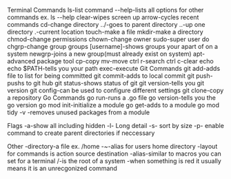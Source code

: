 Terminal Commands
    ls-list command
    --help-lists all options for other commands ex. ls --help
    clear-wipes screen
    up arrow-cycles recent commands
    cd-change directory
    ../-goes to parent directory
    ..-up one directory
    .-current location
    touch-make a file
    mkdir-make a directory
    chmod-change permissions
    chown-change owner
    sudo-super user do
    chgrp-change group
    groups [username]-shows groups your apart of on a system
    newgrp-joins a new group(must already exist on system)
    apt-advanced package tool
    cp-copy
    mv-move
    ctrl r-search
    ctrl c-clear
    echo
echo $PATH-tells you your path
    exec-execute
Git Commands
    git add-adds file to list for being committed
    git commit-adds to local commit
    git push-pushs to git hub
    git status-shows status of git
    git version-tells you git version
    git config-can be used to configure different settings
    git clone-copy a repository
Go Commands
    go run-runs a .go file
    go version-tells you the go version
    go mod init-initialize a module
    go get-adds to a module
    go mod tidy -v -removes unused packages from a module

Flags
    -a-show all including hidden
    -l- Long detail
    -s- sort by size
    -p- enable command to create parent directories if neccessary

Other
    -directory-a file ex. /home
    -~-alias for users home directory
    -layout for commands is action source destination
    -alias-similar to macros you can set for a terminal
    /-is the root of a system
    -when something is red it usually means it is an unrecgonized command
